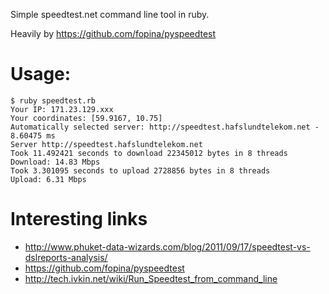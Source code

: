 Simple speedtest.net command line tool in ruby.

Heavily by https://github.com/fopina/pyspeedtest

Usage:
=====

    $ ruby speedtest.rb
    Your IP: 171.23.129.xxx
    Your coordinates: [59.9167, 10.75]
    Automatically selected server: http://speedtest.hafslundtelekom.net - 8.60475 ms
    Server http://speedtest.hafslundtelekom.net
    Took 11.492421 seconds to download 22345012 bytes in 8 threads
    Download: 14.83 Mbps
    Took 3.301095 seconds to upload 2728856 bytes in 8 threads
    Upload: 6.31 Mbps

Interesting links
===========
* http://www.phuket-data-wizards.com/blog/2011/09/17/speedtest-vs-dslreports-analysis/
* https://github.com/fopina/pyspeedtest
* http://tech.ivkin.net/wiki/Run_Speedtest_from_command_line
